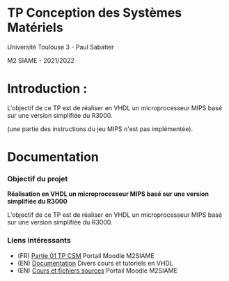 # TP Conception des Systèmes Matériels

Université Toulouse 3 - Paul Sabatier 

M2 SIAME - 2021/2022

# Introduction :

L'objectif de ce TP est de réaliser en VHDL un microprocesseur MIPS basé sur
une version simplifiée du R3000.

(une partie des instructions du jeu MIPS n'est pas
implémentée).

# Documentation
### Objectif du projet
**Réalisation en VHDL un microprocesseur MIPS basé sur une version simplifiée du R3000**

L'objectif de ce TP est de réaliser en VHDL un microprocesseur MIPS basé sur
une version simplifiée du R3000.

### Liens intéressants
- (FR) [Partie 01 TP CSM](https://github.com/Massyl-h3x74/tp-csm-2021/blob/master/TP%20CSM%20-%20M2%20SIAME%20-%20Partie%201.pdf) Portail Moodle M2SIAME
- (EN) [Documentation](https://www.electronics-tutorial.net/VHDL/) Divers cours et tutoriels en VHDL
- (EN) [Cours et fichiers sources](https://m2siame.univ-tlse3.fr/info/vhdl) Portail Moodle M2SIAME

